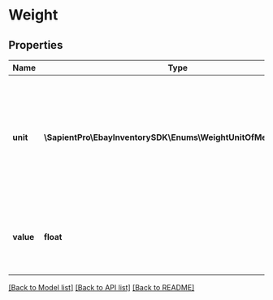 # Weight

## Properties
| Name      | Type                                                           | Description                                                                                                                                                                                                                                                                                                                                                                                                                                                                                                                                                                                                                                                                                                                                                                                                                              | Notes      |
|-----------|----------------------------------------------------------------|------------------------------------------------------------------------------------------------------------------------------------------------------------------------------------------------------------------------------------------------------------------------------------------------------------------------------------------------------------------------------------------------------------------------------------------------------------------------------------------------------------------------------------------------------------------------------------------------------------------------------------------------------------------------------------------------------------------------------------------------------------------------------------------------------------------------------------------|------------|
| **unit**  | **\SapientPro\EbayInventorySDK\Enums\WeightUnitOfMeasureEnum** | The unit of measurement used to specify the weight of a shipping package. Both the &lt;strong&gt;unit&lt;/strong&gt; and &lt;strong&gt;value&lt;/strong&gt; fields are required if the &lt;strong&gt;weight&lt;/strong&gt; container is used. If the English system of measurement is being used, the applicable values for weight units are &lt;code&gt;POUND&lt;/code&gt; and &lt;code&gt;OUNCE&lt;/CODE&gt;. If the metric system of measurement is being used, the applicable values for weight units are &lt;code&gt;KILOGRAM&lt;/code&gt; and &lt;code&gt;GRAM&lt;/code&gt;. The metric system is used by most countries outside of the US. For implementation help, refer to &lt;a href&#x3D;&#x27;https://developer.ebay.com/api-docs/sell/inventory/types/slr:WeightUnitOfMeasureEnum&#x27;&gt;eBay API documentation&lt;/a&gt; | [optional] |
| **value** | **float**                                                      | The actual weight (in the measurement unit specified in the &lt;strong&gt;unit&lt;/strong&gt; field) of the shipping package. Both the &lt;strong&gt;unit&lt;/strong&gt; and &lt;strong&gt;value&lt;/strong&gt; fields are required if the &lt;strong&gt;weight&lt;/strong&gt; container is used. If a shipping package weighed 20.5 ounces, the container would look as follows: &lt;br/&gt;&lt;pre&gt;\&quot;weight\&quot;: {&lt;br/&gt; \&quot;value\&quot;: 20.5,&lt;br/&gt; \&quot;unit\&quot;: \&quot;OUNCE\&quot;&lt;br/&gt; }&lt;/pre&gt;                                                                                                                                                                                                                                                                                        | [optional] |

[[Back to Model list]](../../README.md#documentation-for-models) [[Back to API list]](../../README.md#documentation-for-api-endpoints) [[Back to README]](../../README.md)

